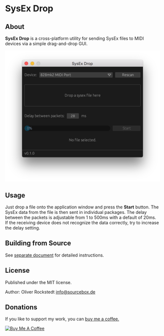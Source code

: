 # SysEx Drop

## About

**SysEx Drop** is a cross-platform utility for sending SysEx files to MIDI devices via a simple drag-and-drop GUI.

![Screenshot](screenshot.png)

## Usage

Just drop a file onto the application window and press the **Start** button. The SysEx data from the file is then sent in individual packages. The delay between the packets is adjustable from 1 to 500ms with a default of 20ms. If the receiving device does not recognize the data correctly, try to increase the delay setting.

## Building from Source

See [separate document](BUILDING.md) for detailed instructions.

## License

Published under the MIT license.

Author: Oliver Rockstedt <info@sourcebox.de>

## Donations

If you like to support my work, you can [buy me a coffee.](https://www.buymeacoffee.com/sourcebox)

<a href="https://www.buymeacoffee.com/sourcebox" target="_blank"><img src="https://cdn.buymeacoffee.com/buttons/default-orange.png" alt="Buy Me A Coffee" height="41" width="174"></a>
